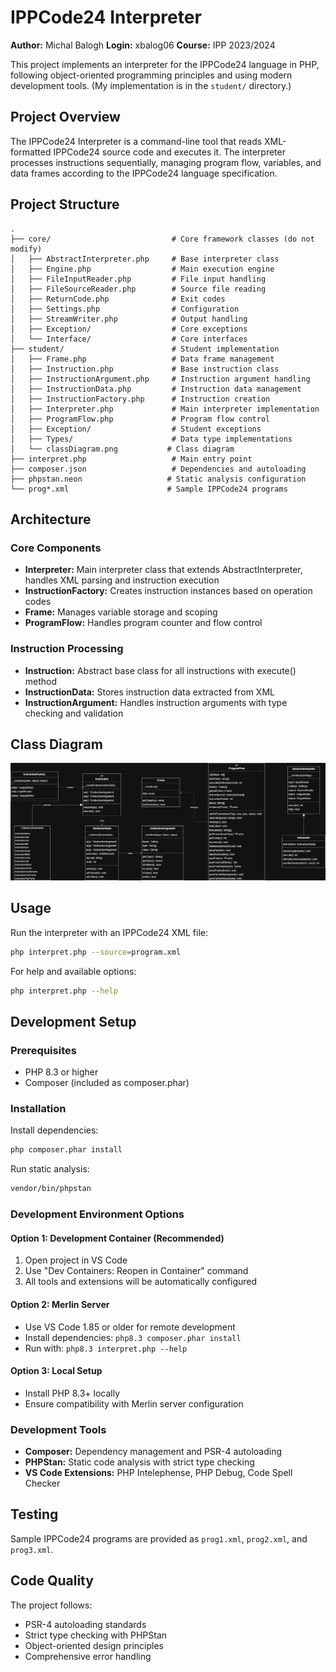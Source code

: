 # IPPCode24 Interpreter

**Author:** Michal Balogh
**Login:** xbalog06
**Course:** IPP 2023/2024

This project implements an interpreter for the IPPCode24 language in PHP, following object-oriented programming principles and using modern development tools. (My implementation is in the `student/` directory.)

## Project Overview

The IPPCode24 Interpreter is a command-line tool that reads XML-formatted IPPCode24 source code and executes it. The interpreter processes instructions sequentially, managing program flow, variables, and data frames according to the IPPCode24 language specification.

## Project Structure

```
.
├── core/                           # Core framework classes (do not modify)
│   ├── AbstractInterpreter.php     # Base interpreter class
│   ├── Engine.php                  # Main execution engine
│   ├── FileInputReader.php         # File input handling
│   ├── FileSourceReader.php        # Source file reading
│   ├── ReturnCode.php              # Exit codes
│   ├── Settings.php                # Configuration
│   ├── StreamWriter.php            # Output handling
│   ├── Exception/                  # Core exceptions
│   └── Interface/                  # Core interfaces
├── student/                        # Student implementation
│   ├── Frame.php                   # Data frame management
│   ├── Instruction.php             # Base instruction class
│   ├── InstructionArgument.php     # Instruction argument handling
│   ├── InstructionData.php         # Instruction data management
│   ├── InstructionFactory.php      # Instruction creation
│   ├── Interpreter.php             # Main interpreter implementation
│   ├── ProgramFlow.php             # Program flow control
│   ├── Exception/                  # Student exceptions
│   ├── Types/                      # Data type implementations
│   └── classDiagram.png           # Class diagram
├── interpret.php                   # Main entry point
├── composer.json                   # Dependencies and autoloading
├── phpstan.neon                   # Static analysis configuration
└── prog*.xml                      # Sample IPPCode24 programs
```

## Architecture

### Core Components

- **Interpreter:** Main interpreter class that extends AbstractInterpreter, handles XML parsing and instruction execution
- **InstructionFactory:** Creates instruction instances based on operation codes
- **Frame:** Manages variable storage and scoping
- **ProgramFlow:** Handles program counter and flow control

### Instruction Processing

- **Instruction:** Abstract base class for all instructions with execute() method
- **InstructionData:** Stores instruction data extracted from XML
- **InstructionArgument:** Handles instruction arguments with type checking and validation

## Class Diagram

![Class Diagram](docs/class_diagram.png)

## Usage

Run the interpreter with an IPPCode24 XML file:

```bash
php interpret.php --source=program.xml
```

For help and available options:

```bash
php interpret.php --help
```

## Development Setup

### Prerequisites

- PHP 8.3 or higher
- Composer (included as composer.phar)

### Installation

Install dependencies:

```bash
php composer.phar install
```

Run static analysis:

```bash
vendor/bin/phpstan
```

### Development Environment Options

#### Option 1: Development Container (Recommended)

1. Open project in VS Code
2. Use "Dev Containers: Reopen in Container" command
3. All tools and extensions will be automatically configured

#### Option 2: Merlin Server

- Use VS Code 1.85 or older for remote development
- Install dependencies: `php8.3 composer.phar install`
- Run with: `php8.3 interpret.php --help`

#### Option 3: Local Setup

- Install PHP 8.3+ locally
- Ensure compatibility with Merlin server configuration

### Development Tools

- **Composer:** Dependency management and PSR-4 autoloading
- **PHPStan:** Static code analysis with strict type checking
- **VS Code Extensions:** PHP Intelephense, PHP Debug, Code Spell Checker

## Testing

Sample IPPCode24 programs are provided as `prog1.xml`, `prog2.xml`, and `prog3.xml`.

## Code Quality

The project follows:

- PSR-4 autoloading standards
- Strict type checking with PHPStan
- Object-oriented design principles
- Comprehensive error handling

